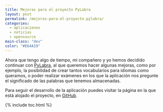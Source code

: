 ```yaml
---
title: Mejoras para el proyecto PyLabra
layout: post
permalink: /mejoras-para-el-proyecto-pylabra/
categories:
  - aplicaciones
  - noticias
  - opensource
main-class: "dev"
color: "#E64A19"
---
```

<div class="icopy">
</div>

Ahora que tengo algo de tiempo, mi compañero y yo hemos decidido continuar con [PyLabra][1], al que queremos hacer algunas mejoras, como por ejemplo, la posibilidad de crear tantos vocabularios para idiomas como queramos, o poder realizar exámenes en los que la aplicación nos pregunte el significado de las palabras que tenemos almacenadas.

Para seguir el desarrollo de la aplicación puedes visitar la página en la que está alojado el proyecto, en [GitHub][2].



 [1]: http://bashyc.blogspot.com/p/proyecto-pylabra.html
 [2]: https://github.com/algui91/PyLabra

{% include toc.html %}
